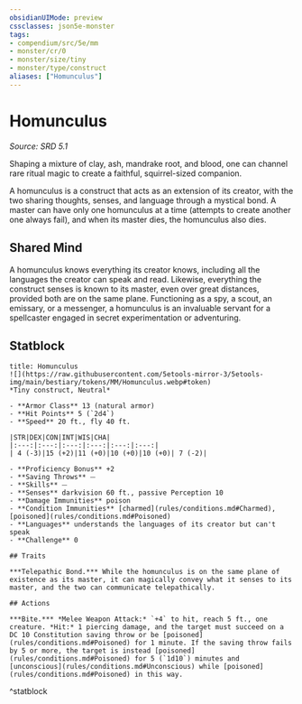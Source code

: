 ```yaml
---
obsidianUIMode: preview
cssclasses: json5e-monster
tags:
- compendium/src/5e/mm
- monster/cr/0
- monster/size/tiny
- monster/type/construct
aliases: ["Homunculus"]
---
```

# Homunculus
*Source: SRD 5.1*  

Shaping a mixture of clay, ash, mandrake root, and blood, one can channel rare ritual magic to create a faithful, squirrel-sized companion.

A homunculus is a construct that acts as an extension of its creator, with the two sharing thoughts, senses, and language through a mystical bond. A master can have only one homunculus at a time (attempts to create another one always fail), and when its master dies, the homunculus also dies.

## Shared Mind

A homunculus knows everything its creator knows, including all the languages the creator can speak and read. Likewise, everything the construct senses is known to its master, even over great distances, provided both are on the same plane. Functioning as a spy, a scout, an emissary, or a messenger, a homunculus is an invaluable servant for a spellcaster engaged in secret experimentation or adventuring.

## Statblock

```ad-statblock
title: Homunculus
![](https://raw.githubusercontent.com/5etools-mirror-3/5etools-img/main/bestiary/tokens/MM/Homunculus.webp#token)
*Tiny construct, Neutral*

- **Armor Class** 13 (natural armor)
- **Hit Points** 5 (`2d4`)
- **Speed** 20 ft., fly 40 ft.

|STR|DEX|CON|INT|WIS|CHA|
|:---:|:---:|:---:|:---:|:---:|:---:|
| 4 (-3)|15 (+2)|11 (+0)|10 (+0)|10 (+0)| 7 (-2)|

- **Proficiency Bonus** +2
- **Saving Throws** ⏤
- **Skills** ⏤
- **Senses** darkvision 60 ft., passive Perception 10
- **Damage Immunities** poison
- **Condition Immunities** [charmed](rules/conditions.md#Charmed), [poisoned](rules/conditions.md#Poisoned)
- **Languages** understands the languages of its creator but can't speak
- **Challenge** 0

## Traits

***Telepathic Bond.*** While the homunculus is on the same plane of existence as its master, it can magically convey what it senses to its master, and the two can communicate telepathically.

## Actions

***Bite.*** *Melee Weapon Attack:* `+4` to hit, reach 5 ft., one creature. *Hit:* 1 piercing damage, and the target must succeed on a DC 10 Constitution saving throw or be [poisoned](rules/conditions.md#Poisoned) for 1 minute. If the saving throw fails by 5 or more, the target is instead [poisoned](rules/conditions.md#Poisoned) for 5 (`1d10`) minutes and [unconscious](rules/conditions.md#Unconscious) while [poisoned](rules/conditions.md#Poisoned) in this way.
```
^statblock